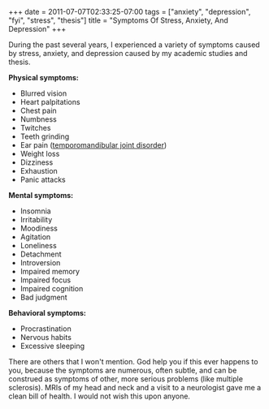 +++
date = 2011-07-07T02:33:25-07:00
tags = ["anxiety", "depression", "fyi", "stress", "thesis"]
title = "Symptoms Of Stress, Anxiety, And Depression"
+++

During the past several years, I experienced a variety of symptoms caused by stress, anxiety, and depression caused by my academic studies and thesis.

**Physical symptoms:**

- Blurred vision
- Heart palpitations
- Chest pain
- Numbness
- Twitches
- Teeth grinding
- Ear pain ([temporomandibular joint disorder](https://en.wikipedia.org/wiki/Temporomandibular_joint_disorder))
- Weight loss
- Dizziness
- Exhaustion
- Panic attacks

**Mental symptoms:**

- Insomnia
- Irritability
- Moodiness
- Agitation
- Loneliness
- Detachment
- Introversion
- Impaired memory
- Impaired focus
- Impaired cognition
- Bad judgment

**Behavioral symptoms:**

- Procrastination
- Nervous habits
- Excessive sleeping

There are others that I won't mention. God help you if this ever happens to you, because the symptoms are numerous, often subtle, and can be construed as symptoms of other, more serious problems (like multiple sclerosis). MRIs of my head and neck and a visit to a neurologist gave me a clean bill of health. I would not wish this upon anyone.
